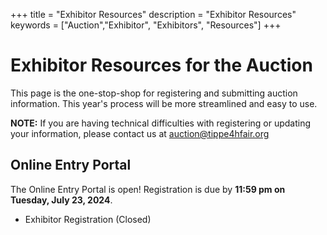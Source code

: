 +++
title = "Exhibitor Resources"
description = "Exhibitor Resources"
keywords = ["Auction","Exhibitor", "Exhibitors", "Resources"]
+++

# Exhibitor Resources for the Auction

This page is the one-stop-shop for registering and submitting auction information. This year's process will be more streamlined and easy to use.

**NOTE:** If you are having technical difficulties with registering or updating your information, please contact us at [auction@tippe4hfair.org](mailto:auction@tippe4hfair.org)

## Online Entry Portal

The Online Entry Portal is open! Registration is due by **11:59 pm on Tuesday, July 23, 2024**.

* Exhibitor Registration (Closed)

